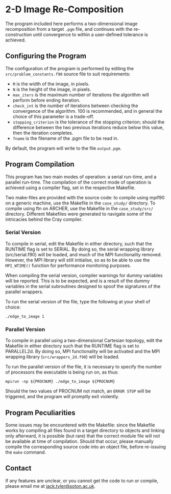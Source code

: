 # 2-D Image Re-Composition

The program included here performs a two-dimensional image recomposition from a target `.pgm` file, and continues with the re-construction until convergence to within a user-defined tolerance is achieved.

## Configuring the Program

The configuration of the program is performed by editing the `src/problem_constants.f90` source file to suit requirements:

* `M` is the width of the image, in pixels.
* `N` is the height of the image, in pixels.
* `max_iters` is the maximum number of iterations the algorithm will perform before ending iteration.
* `check_int` is the number of iterations between checking the convergence of the algorithm. 100 is recommended, and in general the choice of this parameter is a trade-off.
* `stopping_criterion` is the tolerance of the stopping criterion; should the difference between the two previous iterations reduce below this value, then the iteration completes.
* `fname` is the filename of the .pgm file to be read in.

By default, the program will write to the file `output.pgm`.

## Program Compilation

This program has two main modes of operation: a serial run-time, and a parallel run-time. The compilation of the correct mode of operation is achieved using a compiler flag, set in the respective Makefile.

Two make-files are provided with the source code: to compile using mpif90 on a generic machine, use the Makefile in the `case_study/` directory. To compile using ftn on ARCHER, use the Makefile in the `case_study/src/` directory. Different Makefiles were generated to navigate some of the intricacies behind the Cray compiler.

### Serial Version

To compile in serial, edit the Makefile in either directory, such that the RUNTIME flag is set to SERIAL. By doing so, the serial wrapping library (src/serial.f90) will be loaded, and much of the MPI functionality removed. However, the MPI library will still initialise, so as to be able to use the `MPI_WTIME()` function for performance monitoring purposes.

When compiling the serial version, compiler warnings for dummy variables will be reported. This is to be expected, and is a result of the dummy variables in the serial subroutines designed to spoof the signatures of the parallel wrappers.

To run the serial version of the file, type the following at your shell of choice:

`./edge_to_image 1`

### Parallel Version

To compile in parallel using a two-dimensional Cartesian topology, edit the Makefile in either directory such that the RUNTIME flag is set to PARALLEL2d. By doing so, MPI functionality will be activated and the MPI wrapping library (`src/wrappers_2d.f90`) will be loaded.

To run the parallel version of the file, it is necessary to specify the number of processors the executable is being run on, as thus:

`mpirun -np ${PROCNUM} ./edge_to_image ${PROCNUM}`

Should the two values of PROCNUM not match, an `ERROR STOP` will be triggered, and the program will promptly exit violently.

## Program Peculiarities

Some issues may be encountered with the Makefile: since the Makefile works by compiling all files found in a target directory to objects and linking only afterward, it is possible (but rare) that the correct module file will not be available at time of compilation. Should that occur, please manually compile the corresponding source code into an object file, before re-issuing the `make` command.

## Contact

If any features are unclear, or you cannot get the code to run or compile, please email me at <jack.tyler@soton.ac.uk>.
